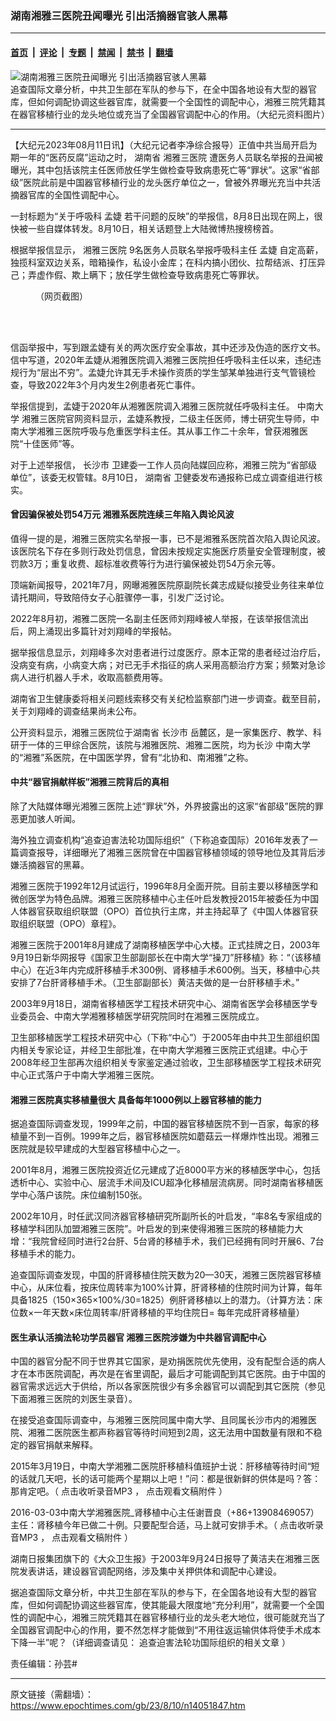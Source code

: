 ### 湖南湘雅三医院丑闻曝光 引出活摘器官骇人黑幕

---

#### [首页](../../../..?n14051847) &nbsp;|&nbsp; [评论](../../../../../epoch-comment?n14051847) &nbsp;|&nbsp; [专题](../../../../../epoch-special?n14051847) &nbsp;|&nbsp; [禁闻](../../../../../epoch-news?n14051847) &nbsp;|&nbsp; [禁书](../../../../../books?n14051847) &nbsp;|&nbsp; [翻墙](https://github.com/gfw-breaker/nogfw/blob/master/README.md?n14051847)


<div><img alt="湖南湘雅三医院丑闻曝光 引出活摘器官骇人黑幕" class="attachment-djy_600_400 size-djy_600_400 wp-post-image" src="https://i.epochtimes.com/assets/uploads/2016/11/1-1-13-600x400.jpg"/>
<div class="caption">
 追查国际文章分析，中共卫生部在军队的参与下，在全中国各地设有大型的器官库，但如何调配协调这些器官库，就需要一个全国性的调配中心，湘雅三院凭籍其在器官移植行业的龙头地位或充当了全国器官调配中心的作用。（大纪元资料图片）
</div></div><hr/><div class="post_content" id="artbody" itemprop="articleBody">
 <!-- article content begin -->
 <p>
  【大纪元2023年08月11日讯】（大纪元记者李净综合报导）正值中共当局开启为期一年的“医药反腐”运动之时，
  <ok href="https://www.epochtimes.com/gb/tag/%E6%B9%96%E5%8D%97%E7%9C%81.html">
   湖南省
  </ok>
  <ok href="https://www.epochtimes.com/gb/tag/%E6%B9%98%E9%9B%85%E4%B8%89%E5%8C%BB%E9%99%A2.html">
   湘雅三医院
  </ok>
  遭医务人员联名举报的丑闻被曝光，其中包括该院主任医师放任学生做检查导致病患死亡等“罪状”。这家“省部级”医院此前是中国器官移植行业的龙头医疗单位之一，曾被外界曝光充当中共活摘器官库的全国性调配中心。
 </p>
 <p>
  一封标题为“关于呼吸科
  <ok href="https://www.epochtimes.com/gb/tag/%E5%AD%9F%E5%A9%95.html">
   孟婕
  </ok>
  若干问题的反映”的举报信，8月8日出现在网上，很快被一些自媒体转发。8月10日，相关话题登上大陆微博热搜榜榜首。
 </p>
 <p>
  根据举报信显示，
  <ok href="https://www.epochtimes.com/gb/tag/%E6%B9%98%E9%9B%85%E4%B8%89%E5%8C%BB%E9%99%A2.html">
   湘雅三医院
  </ok>
  9名医务人员联名举报呼吸科主任
  <ok href="https://www.epochtimes.com/gb/tag/%E5%AD%9F%E5%A9%95.html">
   孟婕
  </ok>
  自定高薪，独揽科室双边关系，暗箱操作，私设小金库；在科内搞小团伙、拉帮结派、打压异己；弄虚作假、欺上瞒下；放任学生做检查导致病患死亡等罪状。
 </p>
 <figure aria-describedby="caption-attachment-14051861" class="wp-caption aligncenter" id="attachment_14051861" style="width: 450px">
  <ok href="https://i.epochtimes.com/assets/uploads/2023/08/id14051861-897d27024ff417322a2ba19328ade7ad-e1691707276584.jpg" target="_blank">
   <img alt="" class="size-full wp-image-14051861" src="https://i.epochtimes.com/assets/uploads/2023/08/id14051861-897d27024ff417322a2ba19328ade7ad-e1691707276584.jpg"/>
  </ok>
  <br/><figcaption class="wp-caption-text" id="caption-attachment-14051861">
   （网页截图）
  </figcaption><br/>
 </figure><br/>
 <p>
  信函举报中，写到跟孟婕有关的两次医疗安全事故，其中还涉及伪造的医疗文书。信中写道，2020年孟婕从湘雅医院调入湘雅三医院担任呼吸科主任以来，违纪违规行为“层出不穷”。孟婕允许其无手术操作资质的学生邹某单独进行支气管镜检查，导致2022年3个月内发生2例患者死亡事件。
 </p>
 <p>
  举报信提到，孟婕于2020年从湘雅医院调入湘雅三医院就任呼吸科主任。
  <ok href="https://www.epochtimes.com/gb/tag/%E4%B8%AD%E5%8D%97%E5%A4%A7%E5%AD%A6.html">
   中南大学
  </ok>
  湘雅三医院官网资料显示，孟婕系教授，二级主任医师，博士研究生导师，中南大学湘雅三医院呼吸与危重医学科主任。其从事工作二十余年，曾获湘雅医院“十佳医师”等。
 </p>
 <p>
  对于上述举报信，
  <ok href="https://www.epochtimes.com/gb/tag/%E9%95%BF%E6%B2%99%E5%B8%82.html">
   长沙市
  </ok>
  卫建委一工作人员向陆媒回应称，湘雅三院为“省部级单位”，该委无权管辖。8月10日，
  <ok href="https://www.epochtimes.com/gb/tag/%E6%B9%96%E5%8D%97%E7%9C%81.html">
   湖南省
  </ok>
  卫健委发布通报称已成立调查组进行核实。
 </p>
 <h4>
  曾因骗保被处罚54万元 湘雅系医院连续三年陷入舆论风波
 </h4>
 <p>
  值得一提的是，湘雅三医院实名举报一事，已不是湘雅系医院首次陷入舆论风波。该医院名下存在多则行政处罚信息，曾因未按规定实施医疗质量安全管理制度，被罚款3万；重复收费、超标准收费等行为进行骗保被处罚54万余元等。
 </p>
 <p>
  顶端新闻报导，2021年7月，网曝湘雅医院原副院长龚志成疑似接受业务往来单位请托期间，导致陪侍女子心脏骤停一事，引发广泛讨论。
 </p>
 <p>
  2022年8月初，湘雅二医院一名副主任医师刘翔峰被人举报，在该举报信流出后，网上涌现出多篇针对刘翔峰的举报帖。
 </p>
 <p>
  据举报信息显示，刘翔峰多次对患者进行过度医疗。原本正常的患者经过治疗后，没病变有病，小病变大病；对已无手术指征的病人采用高额治疗方案；频繁对急诊病人进行机器人手术，收取高额费用等。
 </p>
 <p>
  湖南省卫生健康委将相关问题线索移交有关纪检监察部门进一步调查。截至目前，关于刘翔峰的调查结果尚未公布。
 </p>
 <p>
  公开资料显示，湘雅三医院位于湖南省
  <ok href="https://www.epochtimes.com/gb/tag/%E9%95%BF%E6%B2%99%E5%B8%82.html">
   长沙市
  </ok>
  岳麓区，是一家集医疗、教学、科研于一体的三甲综合医院，该院与湘雅医院、湘雅二医院，均为长沙
  <ok href="https://www.epochtimes.com/gb/tag/%E4%B8%AD%E5%8D%97%E5%A4%A7%E5%AD%A6.html">
   中南大学
  </ok>
  的“湘雅”系医院，在中国医学界，曾有“北协和、南湘雅”之称。
 </p>
 <h4>
  中共“器官捐献样板”湘雅三院背后的真相
 </h4>
 <p>
  除了大陆媒体曝光湘雅三医院上述“罪状”外，外界披露出的这家“省部级”医院的罪恶更加骇人听闻。
 </p>
 <p>
  海外独立调查机构“追查迫害法轮功国际组织”（下称追查国际）2016年发表了一篇调查报导，详细曝光了湘雅三医院曾在中国器官移植领域的领导地位及其背后涉嫌活摘器官的黑幕。
 </p>
 <p>
  湘雅三医院于1992年12月试运行，1996年8月全面开院。目前主要以移植医学和微创医学为特色品牌。湘雅三医院移植中心主任叶启发教授2015年被委任为中国人体器官获取组织联盟（OPO）首位执行主席，并主持起草了《中国人体器官获取组织联盟（OPO）章程》。
 </p>
 <p>
  湘雅三医院于2001年8月建成了湖南移植医学中心大楼。正式挂牌之日，2003年9月19日新华网报导《国家卫生部副部长在中南大学“操刀”肝移植》称：“（该移植中心）在近3年内完成肝移植手术300例、肾移植手术600例。当天，移植中心共安排了7台肝肾移植手术。（卫生部副部长）黄洁夫做的是一台肝移植手术。”
 </p>
 <p>
  2003年9月18日，湖南省移植医学工程技术研究中心、湖南省医学会移植医学专业委员会、中南大学湘雅移植医学研究院同时在湘雅三医院成立。
 </p>
 <p>
  卫生部移植医学工程技术研究中心（下称“中心”）于2005年由中共卫生部组织国内相关专家论证，并经卫生部批准，在中南大学湘雅三医院正式组建。中心于2008年经卫生部再次组织相关专家鉴定通过验收，卫生部移植医学工程技术研究中心正式落户于中南大学湘雅三医院。
 </p>
 <h4>
  湘雅三医院真实移植量很大 具备每年1000例以上器官移植的能力
 </h4>
 <p>
  据追查国际调查发现，1999年之前，中国的器官移植医院不到一百家，每家的移植量不到一百例。1999年之后，器官移植医院如蘑菇云一样爆炸性出现。湘雅三医院就是较早建成的大型器官移植中心之一。
 </p>
 <p>
  2001年8月，湘雅三医院投资近亿元建成了近8000平方米的移植医学中心，包括透析中心、实验中心、层流手术间及ICU超净化移植层流病房。同时湖南省移植医学中心落户该院。床位编制150张。
 </p>
 <p>
  2002年10月，时任武汉同济器官移植研究所副所长的叶启发，“率8名专家组成的移植学科团队加盟湘雅三医院”。叶启发的到来使得湘雅三医院的移植能力大增：“我院曾经同时进行2台肝、5台肾的移植手术，我们已经拥有同时开展6、7台移植手术的能力。
 </p>
 <p>
  追查国际调查发现，中国的肝肾移植住院天数为20—30天，湘雅三医院器官移植中心，从床位看，按床位周转率为100%计算，肝肾移植的住院时间为计算，每年具备1825（150×365×100%/30=1825）例肝肾移植以上的潜力。（计算方法：床位数×一年天数×床位周转率/肝肾移植的平均住院日= 每年完成肝肾移植量）
 </p>
 <h4>
  医生承认活摘法轮功学员器官 湘雅三医院涉嫌为中共器官调配中心
 </h4>
 <p>
  中国的器官分配不同于世界其它国家，是劝捐医院优先使用，没有配型合适的病人才在本市医院调配，再次是在省里调配，最后才可能调配到其它医院。由于中国的器官需求远远大于供给，所以各家医院很少有多余器官可以调配到其它医院（参见下面湘雅三医院的刘医生录音）。
 </p>
 <p>
  在接受追查国际调查中，与湘雅三医院同属中南大学、且同属长沙市内的湘雅医院、湘雅二医院医生都声称器官等待时间短到2周，这无法用中国数量有限和不稳定的器官捐献来解释。
 </p>
 <p>
  2015年3月19日，中南大学湘雅二医院肝移植科值班护士说：肝移植等待时间“短的话就几天吧，长的话可能两个星期以上吧！”问：都是很新鲜的供体是吗？答：那肯定吧。（
  <ok href="https://www.zhuichaguoji.org/sites/default/files/report/2015/50795_1-6..-zheng_ju_xu_hao_38-2015-3-19-zhong_nan_da_xue_xiang_ya_er_yi_yuan__gan_yi_zhi__ban_gong_shi_hu_shi_-duan_ji_tian_chang_2ge_xing_qi_-pub..mp3">
   点击收听录音MP3
  </ok>
  ，
  <ok href="https://www.zhuichaguoji.org/node/50795#_Toc6">
   点击观看文稿附件
  </ok>
  ）
 </p>
 <p>
  2016-03-03中南大学湘雅医院_肾移植中心主任谢晋良（+86+13908469057）主任：肾移植今年已做二十例。只要配型合适，马上就可安排手术。（
  <ok href="https://www.zhuichaguoji.org/sites/default/files/report/2016/07/67047_2.7.2016-03-03_14-43-43_zhong_nan_da_xue_xiang_ya_yi_yuan_yi_zhi_zhong_xin_xie_jin_liang_86-13908469057shen_yi_zhi_zhi_yao_pei_xing_he_gua_ma_shang_jiu_ke_an_pai_shou_zhu_.mp3">
   点击收听录音MP3
  </ok>
  ，
  <ok href="https://www.zhuichaguoji.org/node/67047#_Toc7">
   点击观看文稿附件
  </ok>
  ）
 </p>
 <p>
  湖南日报集团旗下的《大众卫生报》于2003年9月24日报导了黄洁夫在湘雅三医院发表讲话，建设器官调配网络，涉及集中关押供体和调配中心建设。
 </p>
 <p>
  据追查国际文章分析，中共卫生部在军队的参与下，在全国各地设有大型的器官库，但如何调配协调这些器官库，使其能最大限度地“充分利用”，就需要一个全国性的调配中心，湘雅三院凭籍其在器官移植行业的龙头老大地位，很可能就充当了全国器官调配中心的作用，要不然怎样才能做到“不用往返运输供体将使手术成本下降一半”呢？（详细调查请见：
  <ok href="https://www.zhuichaguoji.org/node/67963">
   追查迫害法轮功国际组织的相关文章
  </ok>
  ）
 </p>
 <p>
  责任编辑：孙芸#
 </p>
 <!-- article content end -->
 <div id="below_article_ad">
 </div>
</div>


---

原文链接（需翻墙）：https://www.epochtimes.com/gb/23/8/10/n14051847.htm